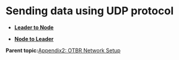 # Sending data using UDP protocol

-   **[Leader to Node](GUID-A992D5A3-2657-48C6-83A0-00BB3943E030.md)**  

-   **[Node to Leader](GUID-57AE2AE1-E480-48AB-8BAD-7D4768DE206A.md)**  


**Parent topic:**[Appendix2: OTBR Network Setup](GUID-392308FE-7D52-4E57-ABDF-47276145DB3E.md)

